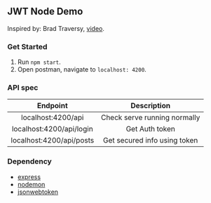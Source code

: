 ## JWT Node Demo

Inspired by: Brad Traversy, [video](https://www.youtube.com/watch?v=7nafaH9SddU&t=1235s).


### Get Started

1. Run `npm start`.
2. Open postman, navigate to `localhost: 4200`.

### API spec
Endpoint | Description
:---:|:---:|
localhost:4200/api | Check serve running normally
localhost:4200/api/login | Get Auth token
localhost:4200/api/posts | Get secured info using token

### Dependency
* [express](https://github.com/expressjs/express)
* [nodemon](https://github.com/remy/nodemon/)
* [jsonwebtoken](https://github.com/auth0/node-jsonwebtoken)
